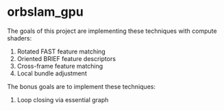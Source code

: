 # orbslam_gpu

The goals of this project are implementing these techniques with compute shaders:
1. Rotated FAST feature matching
2. Oriented BRIEF feature descriptors
3. Cross-frame feature matching
4. Local bundle adjustment

The bonus goals are to implement these techniques:
1. Loop closing via essential graph